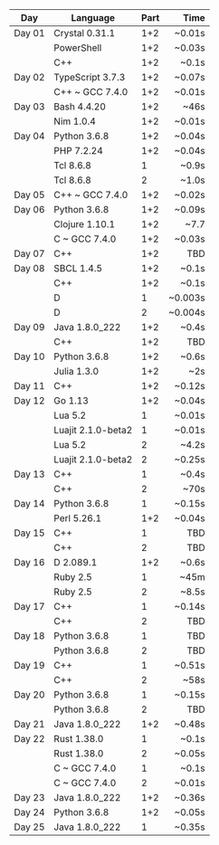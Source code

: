 | Day    | Language | Part | Time |
| ------ | -------- | ---- | ---: |
| Day 01 |Crystal 0.31.1| 1+2| ~0.01s |
|        |PowerShell| 1+2| ~0.03s |
|        |C++| 1+2| ~0.1s |
| Day 02 |TypeScript 3.7.3| 1+2| ~0.07s |
|        |C++ ~ GCC 7.4.0| 1+2| ~0.01s |
| Day 03 |Bash 4.4.20| 1+2| ~46s |
|        |Nim 1.0.4| 1+2| ~0.01s |
| Day 04 |Python 3.6.8| 1+2| ~0.04s |
|        |PHP 7.2.24| 1+2| ~0.04s |
|        |Tcl 8.6.8| 1| ~0.9s |
|        |Tcl 8.6.8| 2| ~1.0s |
| Day 05 |C++ ~ GCC 7.4.0| 1+2| ~0.02s |
| Day 06 |Python 3.6.8| 1+2| ~0.09s |
|        |Clojure 1.10.1| 1+2| ~7.7 |
|        |C ~ GCC 7.4.0| 1+2| ~0.03s |
| Day 07 |C++| 1+2| TBD |
| Day 08 |SBCL 1.4.5| 1+2| ~0.1s |
|        |C++| 1+2| ~0.1s |
|        |D| 1| ~0.003s |
|        |D| 2| ~0.004s |
| Day 09 |Java 1.8.0_222| 1+2| ~0.4s |
|        |C++| 1+2| TBD |
| Day 10 |Python 3.6.8| 1+2| ~0.6s |
|        |Julia 1.3.0| 1+2| ~2s |
| Day 11 |C++| 1+2| ~0.12s |
| Day 12 |Go 1.13| 1+2| ~0.04s |
|        |Lua 5.2| 1| ~0.01s |
|        |Luajit 2.1.0-beta2| 1| ~0.01s |
|        |Lua 5.2| 2| ~4.2s |
|        |Luajit 2.1.0-beta2| 2| ~0.25s |
| Day 13 |C++| 1| ~0.4s |
|        |C++| 2| ~70s |
| Day 14 |Python 3.6.8| 1| ~0.15s |
|        |Perl 5.26.1| 1+2| ~0.04s |
| Day 15 |C++| 1| TBD |
|        |C++| 2| TBD |
| Day 16 |D 2.089.1| 1+2| ~0.6s |
|        |Ruby 2.5| 1| ~45m |
|        |Ruby 2.5| 2| ~8.5s |
| Day 17 |C++| 1| ~0.14s |
|        |C++| 2| TBD |
| Day 18 |Python 3.6.8| 1| TBD |
|        |Python 3.6.8| 2| TBD |
| Day 19 |C++| 1| ~0.51s |
|        |C++| 2| ~58s |
| Day 20 |Python 3.6.8| 1| ~0.15s |
|        |Python 3.6.8| 2| TBD |
| Day 21 |Java 1.8.0_222| 1+2| ~0.48s |
| Day 22 |Rust 1.38.0| 1| ~0.1s |
|        |Rust 1.38.0| 2| ~0.05s |
|        |C ~ GCC 7.4.0| 1| ~0.1s |
|        |C ~ GCC 7.4.0| 2| ~0.01s |
| Day 23 |Java 1.8.0_222| 1+2| ~0.36s |
| Day 24 |Python 3.6.8| 1+2| ~0.05s |
| Day 25 |Java 1.8.0_222| 1| ~0.35s |
